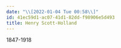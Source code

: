 ```yaml
---
date: "\\[2022-01-04 Tue 00:58\\]"
id: 41ec59d1-ac07-41d1-82dd-f98906e5d493
title: Henry Scott-Holland
---
```


1847-1918

